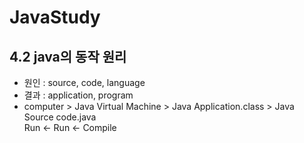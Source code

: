 # JavaStudy

## 4.2 java의 동작 원리

- 원인 : source, code, language
- 결과 : application, program
- computer > Java Virtual Machine > Java Application.class > Java Source code.java  
Run <- Run <- Compile
